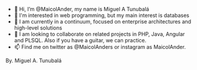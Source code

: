 - 👋 Hi, I’m @MaicolAnder, my name is Miguel A Tunubalá
- 👀 I'm interested in web programming, but my main interest is databases
- 🌱 I am currently in a continuum, focused on enterprise architectures and high-level solutions
- 💞️ I am looking to collaborate on related projects in PHP, Java, Angular and PLSQL. Also if you have a guitar, we can practice.
- 📫 Find me on twitter as @MaicolAnders or instagram as MaicolAnder.

By. Miguel A. Tunubalá

<!---
MaicolAnder/MaicolAnder is a ✨ special ✨ repository because its `README.md` (this file) appears on your GitHub profile.
You can click the Preview link to take a look at your changes.
--->
